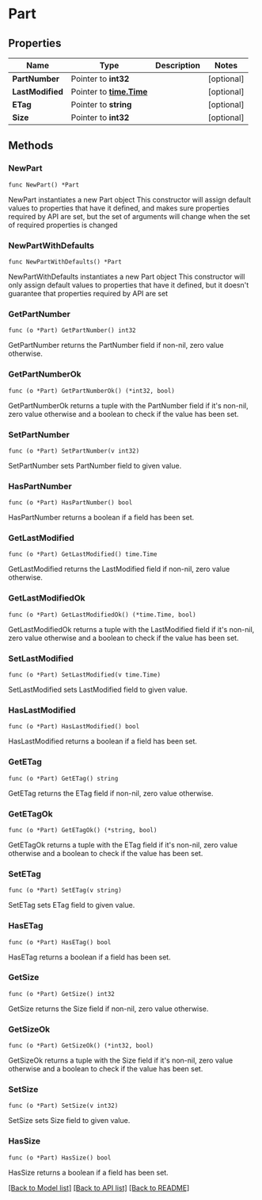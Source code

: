 # Part

## Properties

Name | Type | Description | Notes
------------ | ------------- | ------------- | -------------
**PartNumber** | Pointer to **int32** |  | [optional] 
**LastModified** | Pointer to [**time.Time**](time.Time.md) |  | [optional] 
**ETag** | Pointer to **string** |  | [optional] 
**Size** | Pointer to **int32** |  | [optional] 

## Methods

### NewPart

`func NewPart() *Part`

NewPart instantiates a new Part object
This constructor will assign default values to properties that have it defined,
and makes sure properties required by API are set, but the set of arguments
will change when the set of required properties is changed

### NewPartWithDefaults

`func NewPartWithDefaults() *Part`

NewPartWithDefaults instantiates a new Part object
This constructor will only assign default values to properties that have it defined,
but it doesn't guarantee that properties required by API are set

### GetPartNumber

`func (o *Part) GetPartNumber() int32`

GetPartNumber returns the PartNumber field if non-nil, zero value otherwise.

### GetPartNumberOk

`func (o *Part) GetPartNumberOk() (*int32, bool)`

GetPartNumberOk returns a tuple with the PartNumber field if it's non-nil, zero value otherwise
and a boolean to check if the value has been set.

### SetPartNumber

`func (o *Part) SetPartNumber(v int32)`

SetPartNumber sets PartNumber field to given value.

### HasPartNumber

`func (o *Part) HasPartNumber() bool`

HasPartNumber returns a boolean if a field has been set.

### GetLastModified

`func (o *Part) GetLastModified() time.Time`

GetLastModified returns the LastModified field if non-nil, zero value otherwise.

### GetLastModifiedOk

`func (o *Part) GetLastModifiedOk() (*time.Time, bool)`

GetLastModifiedOk returns a tuple with the LastModified field if it's non-nil, zero value otherwise
and a boolean to check if the value has been set.

### SetLastModified

`func (o *Part) SetLastModified(v time.Time)`

SetLastModified sets LastModified field to given value.

### HasLastModified

`func (o *Part) HasLastModified() bool`

HasLastModified returns a boolean if a field has been set.

### GetETag

`func (o *Part) GetETag() string`

GetETag returns the ETag field if non-nil, zero value otherwise.

### GetETagOk

`func (o *Part) GetETagOk() (*string, bool)`

GetETagOk returns a tuple with the ETag field if it's non-nil, zero value otherwise
and a boolean to check if the value has been set.

### SetETag

`func (o *Part) SetETag(v string)`

SetETag sets ETag field to given value.

### HasETag

`func (o *Part) HasETag() bool`

HasETag returns a boolean if a field has been set.

### GetSize

`func (o *Part) GetSize() int32`

GetSize returns the Size field if non-nil, zero value otherwise.

### GetSizeOk

`func (o *Part) GetSizeOk() (*int32, bool)`

GetSizeOk returns a tuple with the Size field if it's non-nil, zero value otherwise
and a boolean to check if the value has been set.

### SetSize

`func (o *Part) SetSize(v int32)`

SetSize sets Size field to given value.

### HasSize

`func (o *Part) HasSize() bool`

HasSize returns a boolean if a field has been set.


[[Back to Model list]](../README.md#documentation-for-models) [[Back to API list]](../README.md#documentation-for-api-endpoints) [[Back to README]](../README.md)


